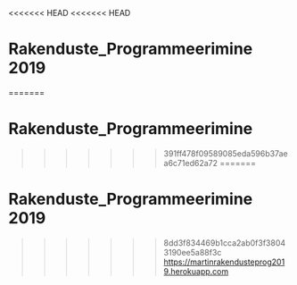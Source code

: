 <<<<<<< HEAD
<<<<<<< HEAD
# Rakenduste_Programmeerimine 2019
=======
# Rakenduste_Programmeerimine
>>>>>>> 391ff478f09589085eda596b37aea6c71ed62a72
=======

# Rakenduste_Programmeerimine 2019

>>>>>>> 8dd3f834469b1cca2ab0f3f38043190ee5a88f3c
https://martinrakendusteprog2019.herokuapp.com